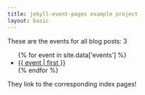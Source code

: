 ```yaml
---
title: jekyll-event-pages example project
layout: basic
---
```


<p>These are the events for all blog posts: 3</p>
<ul>
{% for event in site.data['events'] %}
<li><a href="{{ site.url }}/jekyll/event/{{ event | first | slugify }}/index.html">{{ event | first }}</a></li>
{% endfor %}
</ul>
<p>They link to the corresponding index pages!</p>

